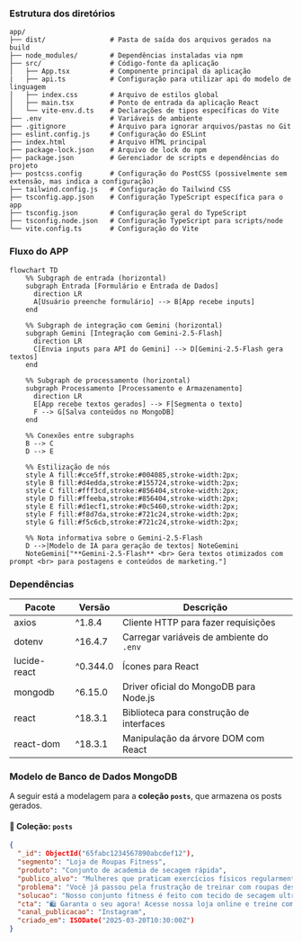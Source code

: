 ### Estrutura dos diretórios
```
app/
├── dist/                # Pasta de saída dos arquivos gerados na build
├── node_modules/        # Dependências instaladas via npm
├── src/                 # Código-fonte da aplicação
│   ├── App.tsx          # Componente principal da aplicação
|   ├── api.ts           # Configuração para utilizar api do modelo de linguagem
│   ├── index.css        # Arquivo de estilos global
│   ├── main.tsx         # Ponto de entrada da aplicação React
│   └── vite-env.d.ts    # Declarações de tipos específicas do Vite
├── .env                 # Variáveis de ambiente
├── .gitignore           # Arquivo para ignorar arquivos/pastas no Git
├── eslint.config.js     # Configuração do ESLint
├── index.html           # Arquivo HTML principal
├── package-lock.json    # Arquivo de lock do npm
├── package.json         # Gerenciador de scripts e dependências do projeto
├── postcss.config       # Configuração do PostCSS (possivelmente sem extensão, mas indica a configuração)
├── tailwind.config.js   # Configuração do Tailwind CSS
├── tsconfig.app.json    # Configuração TypeScript específica para o app
├── tsconfig.json        # Configuração geral do TypeScript
├── tsconfig.node.json   # Configuração TypeScript para scripts/node
└── vite.config.ts       # Configuração do Vite
```
### Fluxo do APP
```mermaid
flowchart TD
    %% Subgraph de entrada (horizontal)
    subgraph Entrada [Formulário e Entrada de Dados]
      direction LR
      A[Usuário preenche formulário] --> B[App recebe inputs]
    end

    %% Subgraph de integração com Gemini (horizontal)
    subgraph Gemini [Integração com Gemini-2.5-Flash]
      direction LR
      C[Envia inputs para API do Gemini] --> D[Gemini-2.5-Flash gera textos]
    end

    %% Subgraph de processamento (horizontal)
    subgraph Processamento [Processamento e Armazenamento]
      direction LR
      E[App recebe textos gerados] --> F[Segmenta o texto]
      F --> G[Salva conteúdos no MongoDB]
    end

    %% Conexões entre subgraphs
    B --> C
    D --> E

    %% Estilização de nós
    style A fill:#cce5ff,stroke:#004085,stroke-width:2px;
    style B fill:#d4edda,stroke:#155724,stroke-width:2px;
    style C fill:#fff3cd,stroke:#856404,stroke-width:2px;
    style D fill:#ffeeba,stroke:#856404,stroke-width:2px;
    style E fill:#d1ecf1,stroke:#0c5460,stroke-width:2px;
    style F fill:#f8d7da,stroke:#721c24,stroke-width:2px;
    style G fill:#f5c6cb,stroke:#721c24,stroke-width:2px;

    %% Nota informativa sobre o Gemini-2.5-Flash
    D -->|Modelo de IA para geração de textos| NoteGemini
    NoteGemini["**Gemini-2.5-Flash** <br> Gera textos otimizados com prompt <br> para postagens e conteúdos de marketing."]

```
### Dependências
| Pacote         | Versão    | Descrição                                  |
|---------------|----------|--------------------------------------------|
| axios        | ^1.8.4   | Cliente HTTP para fazer requisições        |
| dotenv       | ^16.4.7  | Carregar variáveis de ambiente do `.env`   |
| lucide-react | ^0.344.0 | Ícones para React                          |
| mongodb      | ^6.15.0  | Driver oficial do MongoDB para Node.js     |
| react        | ^18.3.1  | Biblioteca para construção de interfaces   |
| react-dom    | ^18.3.1  | Manipulação da árvore DOM com React       |

### **Modelo de Banco de Dados MongoDB**

A seguir está a modelagem para a **coleção `posts`**, que armazena os posts gerados.

#### **📂 Coleção: `posts`**

```json
{
  "_id": ObjectId("65fabc1234567890abcdef12"),
  "segmento": "Loja de Roupas Fitness",
  "produto": "Conjunto de academia de secagem rápida",
  "publico_alvo": "Mulheres que praticam exercícios físicos regularmente",
  "problema": "Você já passou pela frustração de treinar com roupas desconfortáveis e que não absorvem o suor?",
  "solucao": "Nosso conjunto fitness é feito com tecido de secagem ultra rápida e ajuste perfeito ao corpo, garantindo liberdade de movimento e máximo conforto!",
  "cta": "🛍️ Garanta o seu agora! Acesse nossa loja online e treine com mais estilo e performance.",
  "canal_publicacao": "Instagram",
  "criado_em": ISODate("2025-03-20T10:30:00Z")
}
```
